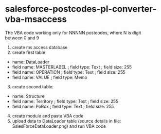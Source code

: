 # salesforce-postcodes-pl-converter-vba-msaccess

The VBA code working only for NNNNN postcodes, where N is digit between 0 and 9

1. create ms access database
2. create first table:
- name: DataLoader
- field name: MASTERLABEL ; field type: Text ; field size: 255
- field name: OPERATION ; field type: Text ; field size: 255
- field name: VALUE ; field type: Memo
3. create second table:
- name: Structure
- field name: Territory ; field type: Text ; field size: 255
- field name: PoBox ; field type: Text ; field size: 255
4. create module and paste VBA code
5. upload data to DataLoader table (source details in file: SalesForceDataLoader.png) and run VBA code
